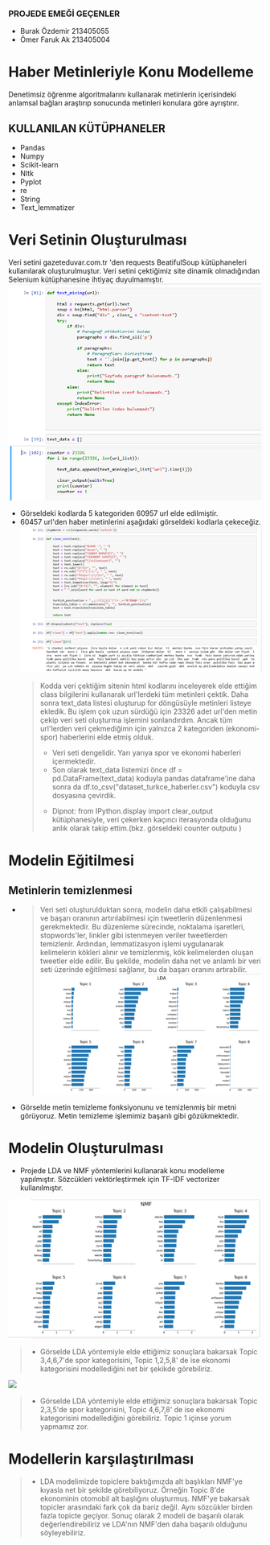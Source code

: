 ### PROJEDE EMEĞİ GEÇENLER

- Burak Özdemir 213405055
- Ömer Faruk Ak 213405004

# Haber Metinleriyle Konu Modelleme

Denetimsiz öğrenme algoritmalarını kullanarak metinlerin içerisindeki anlamsal bağları araştırıp sonucunda metinleri konulara göre ayrıştırır.

## KULLANILAN KÜTÜPHANELER

- Pandas
- Numpy
- Scikit-learn
- Nltk
- Pyplot
- re
- String
- Text_lemmatizer

# Veri Setinin Oluşturulması

Veri setini gazeteduvar.com.tr 'den requests BeatifulSoup kütüphaneleri kullanılarak oluşturulmuştur. Veri setini çektiğimiz site dinamik olmadığından Selenium kütüphanesine ihtiyaç duyulmamıştır.
![](https://github.com/ozdemrburak/NLP_Topic_Modeling/blob/main/project/images/burak1.png?raw=true)

- Görseldeki kodlarda 5 kategoriden 60957 url elde edilmiştir.
- 60457 url'den haber metinlerini aşağıdaki görseldeki kodlarla çekeceğiz.
  ![](https://github.com/ozdemrburak/NLP_Topic_Modeling/blob/main/project/images/burak2.png?raw=true)
  > Kodda veri çektiğim sitenin html kodlarını inceleyerek elde ettiğim class bilgilerini kullanarak url'lerdeki tüm metinleri çektik. Daha sonra text_data listesi oluşturup for döngüsüyle metinleri listeye ekledik. Bu işlem çok uzun sürdüğü için 23326 adet url'den metin çekip veri seti oluşturma işlemini sonlandırdım. Ancak tüm url'lerden veri çekmediğimn için yalnızca 2 kategoriden (ekonomi-spor) haberlerini elde etmiş olduk.
  >
  > - Veri seti dengelidir. Yarı yarıya spor ve ekonomi haberleri içermektedir.
  > - Son olarak text_data listemizi önce df = pd.DataFrame(text_data) koduyla pandas dataframe'ine daha sonra da df.to_csv("dataset_turkce_haberler.csv") koduyla csv dosyasına çevirdik.
  >
  > * Dipnot: from IPython.display import clear_output kütüphanesiyle, veri çekerken kaçıncı iterasyonda olduğunu anlık olarak takip ettim.(bkz. görseldeki counter outputu )

# Modelin Eğitilmesi

## Metinlerin temizlenmesi

- > Veri seti oluşturulduktan sonra, modelin daha etkili çalışabilmesi ve başarı oranının artırılabilmesi için tweetlerin düzenlenmesi gerekmektedir. Bu düzenleme sürecinde, noktalama işaretleri, stopwords'ler, linkler gibi istenmeyen veriler tweetlerden temizlenir. Ardından, lemmatizasyon işlemi uygulanarak kelimelerin kökleri alınır ve temizlenmiş, kök kelimelerden oluşan tweetler elde edilir. Bu şekilde, modelin daha net ve anlamlı bir veri seti üzerinde eğitilmesi sağlanır, bu da başarı oranını artırabilir.
  > ![](https://github.com/ozdemrburak/NLP_Topic_Modeling/blob/main/project/images/burak3.png?raw=true)
- Görselde metin temizleme fonksiyonunu ve temizlenmiş bir metni görüyoruz. Metin temizleme işlemimiz başarılı gibi gözükmektedir.

# Modelin Oluşturulması

- Projede LDA ve NMF yöntemlerini kullanarak konu modelleme yapılmıştır. Sözcükleri vektörleştirmek için TF-IDF vectorizer kullanılmıştır.

![](https://github.com/ozdemrburak/NLP_Topic_Modeling/blob/main/project/images/burak4.png?raw=true)

> - Görselde LDA yöntemiyle elde ettiğimiz sonuçlara bakarsak Topic 3,4,6,7'de spor kategorisini, Topic 1,2,5,8' de ise ekonomi kategorisini modellediğini net bir şekikde görebiliriz.

![](burak4.jpg)

> - Görselde LDA yöntemiyle elde ettiğimiz sonuçlara bakarsak Topic 2,3,5'de spor kategorisini, Topic 4,6,7,8' de ise ekonomi kategorisini modellediğini görebiliriz. Topic 1 içinse yorum yapmamız zor.

# Modellerin karşılaştırılması

> - LDA modelimizde topiclere baktığımızda alt başlıkları NMF'ye kıyasla net bir şekilde görebiliyoruz. Örneğin Topic 8'de ekonominin otomobil alt başlığını oluşturmuş. NMF'ye bakarsak topicler arasındaki fark çok da bariz değil. Aynı sözcükler birden fazla topicte geçiyor. Sonuç olarak 2 modeli de başarılı olarak değerlendirebiliriz ve LDA'nın NMF'den daha başarılı olduğunu söyleyebiliriz.
